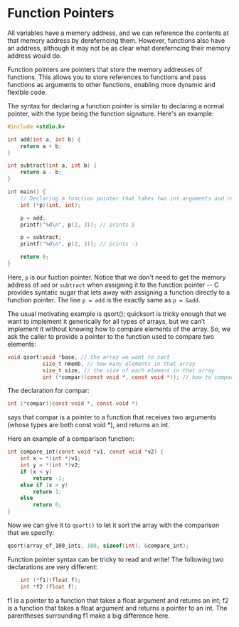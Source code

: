 
# Function Pointers #

All variables have a memory address, and we can reference the contents at that memory address by dereferncing them. However, functions also have an address, although it may not be as clear what dereferncing their memory address would do.

Function pointers are pointers that store the memory addresses of functions. This allows you to store references to functions and pass functions as arguments to other functions, enabling more dynamic and flexible code.

The syntax for declaring a function pointer is similar to declaring a normal pointer, with the type being the function signature. Here's an example:

```c
#include <stdio.h>

int add(int a, int b) {
    return a + b;
}

int subtract(int a, int b) {
    return a - b;
}

int main() {
    // Declaring a function pointer that takes two int arguments and returns an int
    int (*p)(int, int);

    p = add; 
    printf("%d\n", p(2, 3)); // prints 5

    p = subtract;
    printf("%d\n", p(2, 3)); // prints -1

    return 0;
}
```

Here, `p` is our fuction pointer. Notice that we don't need to get the memory address of `add` or `subtract` when assigning it to the function pointer -- C provides syntatic sugar that lets away with assigning a function directly to a function pointer. The line `p = add` is the exactly same as `p = &add`.

The usual motivating example is qsort(); 
quicksort is tricky enough that we want to implement it generically for all types of arrays, but we can’t implement it without knowing how to compare elements of the array. So, we ask the caller to provide a pointer to the function used to compare two elements:

```c
void qsort(void *base, // the array we want to sort
           size_t nmemb, // how many elements in that array
           size_t size, // the size of each element in that array
           int (*compar)(const void *, const void *)); // how to compare
```

The declaration for compar:

```c
int (*compar)(const void *, const void *)
```

says that compar is a pointer to a function that receives two arguments (whose types are both const void *), and returns an int.

Here an example of a comparison function:

```c
int compare_int(const void *v1, const void *v2) {
    int x = *(int *)v1;
    int y = *(int *)v2;
    if (x < y)
        return -1;
    else if (x > y)
        return 1;
    else
        return 0;
}
```

Now we can give it to `qsort()` to let it sort the array with the comparison that we specify:

```c
qsort(array_of_100_ints, 100, sizeof(int), &compare_int);
```

Function pointer syntax can be tricky to read and write! The following two
declarations are very different:

```c
    int (*f1)(float f);
    int *f2 (float f);
```

f1 is a pointer to a function that takes a float argument and returns an int;
f2 is a function that takes a float argument and returns a pointer to an int.
The parentheses surrounding f1 make a big difference here.